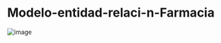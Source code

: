# Modelo-entidad-relaci-n-Farmacia

![image](https://github.com/user-attachments/assets/a070bedc-749b-407e-ba9f-fde6fcdd0457)
